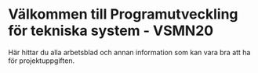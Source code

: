 # Välkommen till Programutveckling för tekniska system - VSMN20

Här hittar du alla arbetsblad och annan information som kan vara bra att ha för projektuppgiften.


